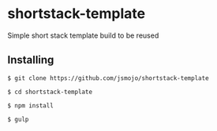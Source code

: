 # shortstack-template

Simple short stack template build to be reused

## Installing

```
$ git clone https://github.com/jsmojo/shortstack-template
```

```
$ cd shortstack-template
```

```
$ npm install 
```


```
$ gulp
```
